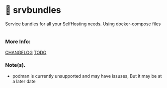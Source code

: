 # 🐳 srvbundles
Service bundles for all your SelfHosting needs. Using docker-compose files


#

### More Info:
[CHANGELOG](https://github.com/vibrantleaf/srvbundles/blob/main/CHANGELOG.txt) [TODO](https://github.com/vibrantleaf/srvbundles/blob/main/TODO.yml)

### Note(s).
- podman is currently unsupported and may have issuses, But it may be at a later date
